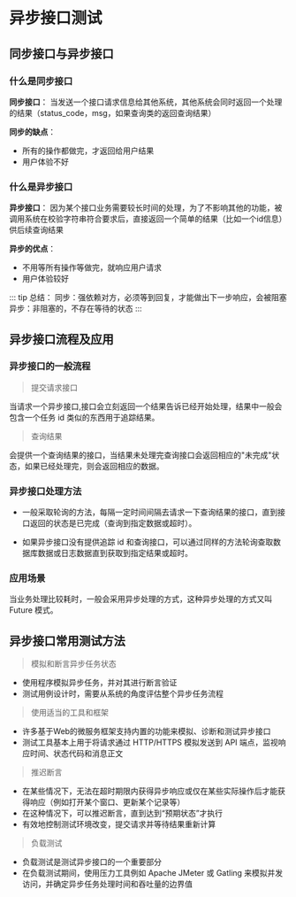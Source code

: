 # 异步接口测试

## 同步接口与异步接口

### 什么是同步接口

**同步接口**：
当发送一个接口请求信息给其他系统，其他系统会同时返回一个处理的结果（status_code，msg，如果查询类的返回查询结果）

**同步的缺点**：
+ 所有的操作都做完，才返回给用户结果
+ 用户体验不好

### 什么是异步接口

**异步接口**：
因为某个接口业务需要较长时间的处理，为了不影响其他的功能，被调用系统在校验字符串符合要求后，直接返回一个简单的结果（比如一个id信息）供后续查询结果

**异步的优点**：
+ 不用等所有操作等做完，就响应用户请求
+ 用户体验较好

::: tip 总结：
同步：强依赖对方，必须等到回复，才能做出下一步响应，会被阻塞
异步：非阻塞的，不存在等待的状态
:::

## 异步接口流程及应用

### 异步接口的一般流程

> 提交请求接口

当请求一个异步接口,接口会立刻返回一个结果告诉已经开始处理，结果中一般会包含一个任务 id 类似的东西用于追踪结果。

> 查询结果

会提供一个查询结果的接口，当结果未处理完查询接口会返回相应的"未完成"状态，如果已经处理完，则会返回相应的数据。

### 异步接口处理方法

+ 一般采取轮询的方法，每隔一定时间间隔去请求一下查询结果的接口，直到接口返回的状态是已完成（查询到指定数据或超时）。

+ 如果异步接口没有提供追踪 id 和查询接口，可以通过同样的方法轮询查取数据库数据或日志数据直到获取到指定结果或超时。

### 应用场景

当业务处理比较耗时，一般会采用异步处理的方式，这种异步处理的方式又叫 Future 模式。

## 异步接口常用测试方法

> 模拟和断言异步任务状态

+ 使用程序模拟异步任务，并对其进行断言验证
+ 测试用例设计时，需要从系统的角度评估整个异步任务流程

> 使用适当的工具和框架

+ 许多基于Web的微服务框架支持内置的功能来模拟、诊断和测试异步接口
+ 测试工具基本上用于将请求通过 HTTP/HTTPS 模拟发送到 API 端点，监视响应时间、状态代码和消息正文

> 推迟断言

+ 在某些情况下，无法在超时期限内获得异步响应或仅在某些实际操作后才能获得响应（例如打开某个窗口、更新某个记录等）
+ 在这种情况下，可以推迟断言，直到达到“预期状态”才执行
+ 有效地控制测试环境改变，提交请求并等待结果重新计算

> 负载测试

+ 负载测试是测试异步接口的一个重要部分
+ 在负载测试期间，使用压力工具例如 Apache JMeter 或 Gatling 来模拟并发访问，并确定异步任务处理时间和吞吐量的边界值